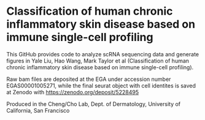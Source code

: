 # Classification of human chronic inflammatory skin disease based on immune single-cell profiling

This GitHub provides code to analyze scRNA sequencing data and generate figures in Yale Liu, Hao Wang, Mark Taylor et al (Classification of human chronic inflammatory skin disease based on immune single-cell profiling).

Raw bam files are deposited at the EGA under accession number EGAS00001005271, while the final seurat object with cell identites is saved at Zenodo with https://zenodo.org/deposit/5228495

Produced in the Cheng/Cho Lab, Dept. of Dermatology, University of California, San Francisco

